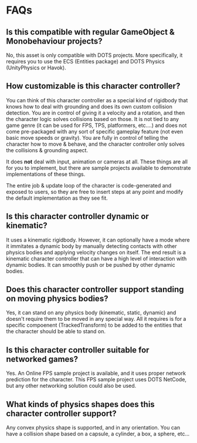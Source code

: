 
# FAQs

## Is this compatible with regular GameObject & Monobehaviour projects?
No, this asset is only compatible with DOTS projects. More specifically, it requires you to use the ECS (Entities package) and DOTS Physics (UnityPhysics or Havok).

## How customizable is this character controller?
You can think of this character controller as a special kind of rigidbody that knows how to deal with grounding and does its own custom collision detection. You are in control of giving it a velocity and a rotation, and then the character logic solves collisions based on those. It is not tied to any game genre (it can be used for FPS, TPS, platformers, etc....) and does not come pre-packaged with any sort of specific gameplay feature (not even basic move speeds or gravity). You are fully in control of telling the character how to move & behave, and the character controller only solves the collisions & grounding aspect.

It does **not** deal with input, animation or cameras at all. These things are all for you to implement, but there are sample projects available to demonstrate implementations of these things.

The entire job & update loop of the character is code-generated and exposed to users, so they are free to insert steps at any point and modify the default implementation as they see fit.

## Is this character controller dynamic or kinematic?
It uses a kinematic rigidbody. However, it can optionally have a mode where it immitates a dynamic body by manually detecting contacts with other physics bodies and applying velocity changes on itself. The end result is a kinematic character controller that can have a high level of interaction with dynamic bodies. It can smoothly push or be pushed by other dynamic bodies.

## Does this character controller support standing on moving physics bodies?
Yes, it can stand on any physics body (kinematic, static, dynamic) and doesn't require them to be moved in any special way. All it requires is for a specific compoenent (TrackedTransform) to be added to the entities that the character should be able to stand on.

## Is this character controller suitable for networked games?
Yes. An Online FPS sample project is available, and it uses proper network prediction for the character. This FPS sample project uses DOTS NetCode, but any other networking solution could also be used.

## What kinds of physics shapes does this character controller support?
Any convex physics shape is supported, and in any orientation. You can have a collision shape based on a capsule, a cylinder, a box, a sphere, etc...
